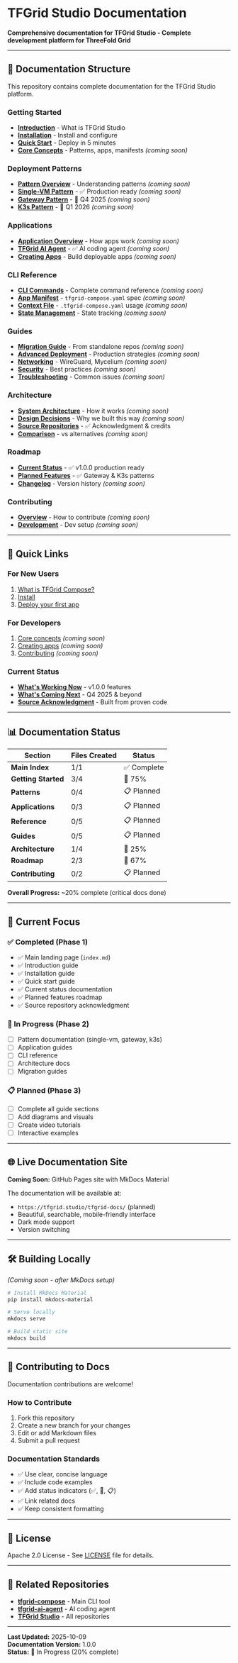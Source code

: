 # TFGrid Studio Documentation

**Comprehensive documentation for TFGrid Studio - Complete development platform for ThreeFold Grid**

---

## 📖 Documentation Structure

This repository contains complete documentation for the TFGrid Studio platform.

### Getting Started
- **[Introduction](getting-started/introduction.md)** - What is TFGrid Studio
- **[Installation](getting-started/installation.md)** - Install and configure
- **[Quick Start](getting-started/quickstart.md)** - Deploy in 5 minutes
- **[Core Concepts](getting-started/concepts.md)** - Patterns, apps, manifests _(coming soon)_

### Deployment Patterns
- **[Pattern Overview](patterns/overview.md)** - Understanding patterns _(coming soon)_
- **[Single-VM Pattern](patterns/single-vm/)** - ✅ Production ready _(coming soon)_
- **[Gateway Pattern](patterns/gateway/)** - 🚧 Q4 2025 _(coming soon)_
- **[K3s Pattern](patterns/k3s/)** - 🚧 Q1 2026 _(coming soon)_

### Applications
- **[Application Overview](applications/overview.md)** - How apps work _(coming soon)_
- **[TFGrid AI Agent](applications/tfgrid-ai-agent/)** - ✅ AI coding agent _(coming soon)_
- **[Creating Apps](applications/creating-apps.md)** - Build deployable apps _(coming soon)_

### CLI Reference
- **[CLI Commands](reference/cli.md)** - Complete command reference _(coming soon)_
- **[App Manifest](reference/manifest.md)** - `tfgrid-compose.yaml` spec _(coming soon)_
- **[Context File](reference/context-file.md)** - `.tfgrid-compose.yaml` usage _(coming soon)_
- **[State Management](reference/state.md)** - State tracking _(coming soon)_

### Guides
- **[Migration Guide](guides/migration.md)** - From standalone repos _(coming soon)_
- **[Advanced Deployment](guides/deployment.md)** - Production strategies _(coming soon)_
- **[Networking](guides/networking.md)** - WireGuard, Mycelium _(coming soon)_
- **[Security](guides/security.md)** - Best practices _(coming soon)_
- **[Troubleshooting](guides/troubleshooting.md)** - Common issues _(coming soon)_

### Architecture
- **[System Architecture](architecture/overview.md)** - How it works _(coming soon)_
- **[Design Decisions](architecture/design-decisions.md)** - Why we built this way _(coming soon)_
- **[Source Repositories](architecture/source-repos.md)** - ✅ Acknowledgment & credits
- **[Comparison](architecture/comparison.md)** - vs alternatives _(coming soon)_

### Roadmap
- **[Current Status](roadmap/current.md)** - ✅ v1.0.0 production ready
- **[Planned Features](roadmap/planned.md)** - ✅ Gateway & K3s patterns
- **[Changelog](roadmap/changelog.md)** - Version history _(coming soon)_

### Contributing
- **[Overview](contributing/overview.md)** - How to contribute _(coming soon)_
- **[Development](contributing/development.md)** - Dev setup _(coming soon)_

---

## 🚀 Quick Links

### For New Users
1. [What is TFGrid Compose?](getting-started/introduction.md)
2. [Install](getting-started/installation.md)
3. [Deploy your first app](getting-started/quickstart.md)

### For Developers
1. [Core concepts](getting-started/concepts.md) _(coming soon)_
2. [Creating apps](applications/creating-apps.md) _(coming soon)_
3. [Contributing](contributing/overview.md) _(coming soon)_

### Current Status
- **[What's Working Now](roadmap/current.md)** - v1.0.0 features
- **[What's Coming Next](roadmap/planned.md)** - Q4 2025 & beyond
- **[Source Acknowledgment](architecture/source-repos.md)** - Built from proven code

---

## 📊 Documentation Status

| Section | Files Created | Status |
|---------|---------------|--------|
| **Main Index** | 1/1 | ✅ Complete |
| **Getting Started** | 3/4 | 🔄 75% |
| **Patterns** | 0/4 | 📋 Planned |
| **Applications** | 0/3 | 📋 Planned |
| **Reference** | 0/5 | 📋 Planned |
| **Guides** | 0/5 | 📋 Planned |
| **Architecture** | 1/4 | 🔄 25% |
| **Roadmap** | 2/3 | 🔄 67% |
| **Contributing** | 0/2 | 📋 Planned |

**Overall Progress:** ~20% complete (critical docs done)

---

## 🎯 Current Focus

### ✅ Completed (Phase 1)
- ✅ Main landing page (`index.md`)
- ✅ Introduction guide
- ✅ Installation guide
- ✅ Quick start guide
- ✅ Current status documentation
- ✅ Planned features roadmap
- ✅ Source repository acknowledgment

### 🚧 In Progress (Phase 2)
- [ ] Pattern documentation (single-vm, gateway, k3s)
- [ ] Application guides
- [ ] CLI reference
- [ ] Architecture docs
- [ ] Migration guides

### 📋 Planned (Phase 3)
- [ ] Complete all guide sections
- [ ] Add diagrams and visuals
- [ ] Create video tutorials
- [ ] Interactive examples

---

## 🌐 Live Documentation Site

**Coming Soon:** GitHub Pages site with MkDocs Material

The documentation will be available at:
- `https://tfgrid.studio/tfgrid-docs/` (planned)
- Beautiful, searchable, mobile-friendly interface
- Dark mode support
- Version switching

---

## 🛠️ Building Locally

_(Coming soon - after MkDocs setup)_

```bash
# Install MkDocs Material
pip install mkdocs-material

# Serve locally
mkdocs serve

# Build static site
mkdocs build
```

---

## 🤝 Contributing to Docs

Documentation contributions are welcome!

### How to Contribute
1. Fork this repository
2. Create a new branch for your changes
3. Edit or add Markdown files
4. Submit a pull request

### Documentation Standards
- ✅ Use clear, concise language
- ✅ Include code examples
- ✅ Add status indicators (✅, 🚧, 📋)
- ✅ Link related docs
- ✅ Keep consistent formatting

---

## 📝 License

Apache 2.0 License - See [LICENSE](LICENSE) file for details.

---

## 🔗 Related Repositories

- **[tfgrid-compose](https://github.com/tfgrid-studio/tfgrid-compose)** - Main CLI tool
- **[tfgrid-ai-agent](https://github.com/tfgrid-studio/tfgrid-ai-agent)** - AI coding agent
- **[TFGrid Studio](https://github.com/tfgrid-studio)** - All repositories

---

**Last Updated:** 2025-10-09  
**Documentation Version:** 1.0.0  
**Status:** 🚧 In Progress (20% complete)
